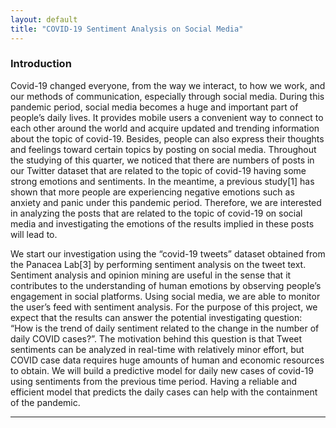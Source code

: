 ```yaml
---
layout: default
title: "COVID-19 Sentiment Analysis on Social Media"
---
```


### Introduction

Covid-19 changed everyone, from the way we interact, to how we work, and our methods of communication, especially through social media. During this pandemic period, social media becomes a huge and important part of people’s daily lives. It provides mobile users a convenient way to connect to each other around the world and acquire updated and trending information about the topic of covid-19. Besides, people can also express their thoughts and feelings toward certain topics by posting on social media. Throughout the studying of this quarter, we noticed that there are numbers of posts in our Twitter dataset that are related to the topic of covid-19 having some strong emotions and sentiments. In the meantime, a previous study[1] has shown that more people are experiencing negative emotions such as anxiety and panic under this pandemic period. Therefore, we are interested in analyzing the posts that are related to the topic of covid-19 on social media and investigating the emotions of the results implied in these posts will lead to. 

We start our investigation using the “covid-19 tweets” dataset obtained from the Panacea Lab[3] by performing sentiment analysis on the tweet text. Sentiment analysis and opinion mining are useful in the sense that it contributes to the understanding of human emotions by observing people’s engagement in social platforms. Using social media, we are able to monitor the user’s feed with sentiment analysis. For the purpose of this project, we expect that the results can answer the potential investigating question:  “How is the trend of daily sentiment related to the change in the number of daily COVID cases?”. The motivation behind this question is that Tweet sentiments can be analyzed in real-time with relatively minor effort, but COVID case data requires huge amounts of human and economic resources to obtain. We will build a predictive model for daily new cases of covid-19 using sentiments from the previous time period. Having a reliable and efficient model that predicts the daily cases can help with the containment of the pandemic.

---